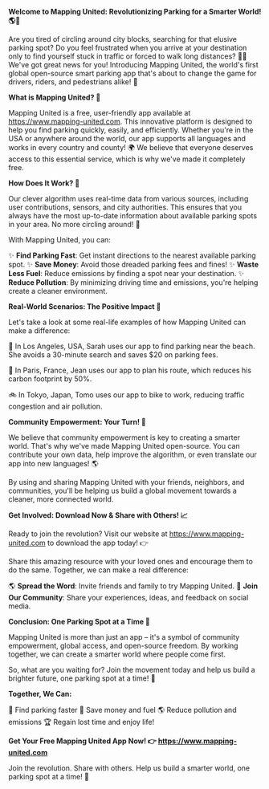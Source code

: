 **Welcome to Mapping United: Revolutionizing Parking for a Smarter World! 🌎🚗**

Are you tired of circling around city blocks, searching for that elusive parking spot? Do you feel frustrated when you arrive at your destination only to find yourself stuck in traffic or forced to walk long distances? 🚫💨 We've got great news for you! Introducing Mapping United, the world's first global open-source smart parking app that's about to change the game for drivers, riders, and pedestrians alike! 🌟

**What is Mapping United? 🤔**

Mapping United is a free, user-friendly app available at https://www.mapping-united.com. This innovative platform is designed to help you find parking quickly, easily, and efficiently. Whether you're in the USA or anywhere around the world, our app supports all languages and works in every country and county! 🌍 We believe that everyone deserves access to this essential service, which is why we've made it completely free.

**How Does It Work? 🤖**

Our clever algorithm uses real-time data from various sources, including user contributions, sensors, and city authorities. This ensures that you always have the most up-to-date information about available parking spots in your area. No more circling around! 🚫

With Mapping United, you can:

✨ **Find Parking Fast**: Get instant directions to the nearest available parking spot.
✨ **Save Money**: Avoid those dreaded parking fees and fines!
✨ **Waste Less Fuel**: Reduce emissions by finding a spot near your destination.
✨ **Reduce Pollution**: By minimizing driving time and emissions, you're helping create a cleaner environment.

**Real-World Scenarios: The Positive Impact 🌟**

Let's take a look at some real-life examples of how Mapping United can make a difference:

🚗 In Los Angeles, USA, Sarah uses our app to find parking near the beach. She avoids a 30-minute search and saves $20 on parking fees.

🚌 In Paris, France, Jean uses our app to plan his route, which reduces his carbon footprint by 50%.

🚲 In Tokyo, Japan, Tomo uses our app to bike to work, reducing traffic congestion and air pollution.

**Community Empowerment: Your Turn! 🌟**

We believe that community empowerment is key to creating a smarter world. That's why we've made Mapping United open-source. You can contribute your own data, help improve the algorithm, or even translate our app into new languages! 🌎

By using and sharing Mapping United with your friends, neighbors, and communities, you'll be helping us build a global movement towards a cleaner, more connected world.

**Get Involved: Download Now & Share with Others! 📈**

Ready to join the revolution? Visit our website at https://www.mapping-united.com to download the app today! 👉

Share this amazing resource with your loved ones and encourage them to do the same. Together, we can make a real difference:

🌎 **Spread the Word**: Invite friends and family to try Mapping United.
👫 **Join Our Community**: Share your experiences, ideas, and feedback on social media.

**Conclusion: One Parking Spot at a Time 🌟**

Mapping United is more than just an app – it's a symbol of community empowerment, global access, and open-source freedom. By working together, we can create a smarter world where people come first.

So, what are you waiting for? Join the movement today and help us build a brighter future, one parking spot at a time! 🌟

**Together, We Can:**

🚗 Find parking faster
💸 Save money and fuel
🌎 Reduce pollution and emissions
🏆 Regain lost time and enjoy life!

**Get Your Free Mapping United App Now! 👉 https://www.mapping-united.com**

Join the revolution. Share with others. Help us build a smarter world, one parking spot at a time! 🌟